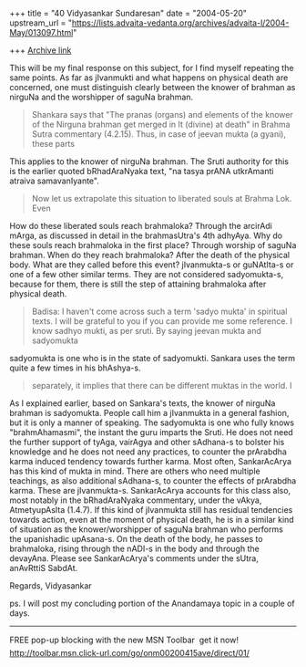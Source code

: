 +++
title = "40 Vidyasankar Sundaresan"
date = "2004-05-20"
upstream_url = "https://lists.advaita-vedanta.org/archives/advaita-l/2004-May/013097.html"

+++
[Archive link](https://lists.advaita-vedanta.org/archives/advaita-l/2004-May/013097.html)


This will be my final response on this subject, for I find myself repeating 
the same points. As far as jIvanmukti and what happens on physical death are 
concerned, one must distinguish clearly between the knower of brahman as 
nirguNa and the worshipper of saguNa brahman.

>Shankara says that "The pranas (organs) and elements of the knower of the
>Nirguna brahman get merged in It (divine) at death" in Brahma Sutra
>commentary (4.2.15). Thus, in case of jeevan mukta (a gyani), these parts

This applies to the knower of nirguNa brahman. The Sruti authority for this 
is the earlier quoted bRhadAraNyaka text, "na tasya prANA utkrAmanti atraiva 
samavanIyante".

>Now let us extrapolate this situation to liberated souls at Brahma Lok. 
>Even

How do these liberated souls reach brahmaloka? Through the arcirAdi mArga, 
as discussed in detail in the brahmasUtra's 4th adhyAya. Why do these souls 
reach brahmaloka in the first place? Through worship of saguNa brahman. When 
do they reach brahmaloka? After the death of the physical body. What are 
they called before this event? jIvanmukta-s or guNAtIta-s or one of a few 
other similar terms. They are not considered sadyomukta-s, because for them, 
there is still the step of attaining brahmaloka after physical death.

>Badisa: I haven't come across such a term 'sadyo mukta' in spiritual texts.
>I will be grateful to you if you can provide me some reference. I know
>sadhyo mukti, as per sruti. By saying jeevan mukta and sadyomukta

sadyomukta is one who is in the state of sadyomukti. Sankara uses the term 
quite a few times in his bhAshya-s.

>separately, it implies that there can be different muktas in the world. I

As I explained earlier, based on Sankara's texts, the knower of nirguNa 
brahman is sadyomukta. People call him a jIvanmukta in a general fashion, 
but it is only a manner of speaking. The sadyomukta is one who fully knows 
"brahmAhamasmi", the instant the guru imparts the Sruti. He does not need 
the further support of tyAga, vairAgya and other sAdhana-s to bolster his 
knowledge and he does not need any practices, to counter the prArabdha karma 
induced tendency towards further karma. Most often, SankarAcArya has this 
kind of mukta in mind. There are others who need multiple teachings, as also 
additional sAdhana-s, to counter the effects of prArabdha karma. These are 
jIvanmukta-s. SankarAcArya accounts for this class also, most notably in the 
bRhadAraNyaka commentary, under the vAkya, AtmetyupAsIta (1.4.7). If this 
kind of jIvanmukta still has residual tendencies towards action, even at the 
moment of physical death, he is in a similar kind of situation as the 
knower/worshipper of saguNa brahman who performs the upanishadic upAsana-s. 
On the death of the body, he passes to brahmaloka, rising through the nADI-s 
in the body and through the devayAna. Please see SankarAcArya's comments 
under the sUtra, anAvRttiS SabdAt.

Regards,
Vidyasankar

ps. I will post my concluding portion of the Anandamaya topic in a couple of 
days.

_________________________________________________________________
FREE pop-up blocking with the new MSN Toolbar  get it now! 
http://toolbar.msn.click-url.com/go/onm00200415ave/direct/01/


